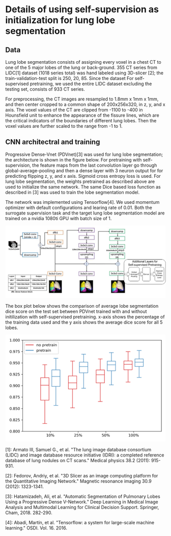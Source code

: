 # Details of using self-supervision as initialization for lung lobe segmentation


## Data

Lung lobe segmentation consists of assigning every voxel in a chest CT to one of the 5 major lobes of the lung or back-ground. 
355 CT series from LIDC[1] dataset (1018 series total) was hand labeled using 3D-slicer [2]; the train-validation-test split is 250, 20, 85. Since the dataset
For self-supervised pretraining, we used the entire LIDC dataset excluding the testing set, consists of 933 CT series.


For preprocessing, the CT images are resampled to 1.8mm x 1mm x 1mm, and then center cropped to a common shape of 200x256x320, in z, y, and x axis.
The voxel values of the CT are clipped from -1100 to -400 in Hounsfield unit to enhance the appearance of the fissure lines, which are the critical indicators of the boundaries of different lung lobes.
Then the voxel values are further scaled to the range from -1 to 1.


## CNN architectral and training

Progressive Dense-Vnet (PDVnet)[3] was used for lung lobe segmentation; the architecture is shown in the figure below. 
For pretraining with self-supervision, the feature maps from the last convolution layer go through global-average-pooling and then a dense layer with 3 neuron output for for predicting flipping z, y, and x axis. 
Sigmoid cross entropy loss is used.
For lung lobe segmentation, the weights pretrained as described above are used to initialize the same network. The same Dice based loss function as described in [3] was used to train the lobe segmentation model.

The network was implemented using Tensorflow[4].
We used momentum optimizer with default configurations and learing rate of 0.01.
Both the surrogate supervision task and the target lung lobe segmentation model are trained on a nvidia 1080ti GPU with batch size of 1.


![Progressive Dense-Vnet](pdvnet.png)

The box plot below shows the comparison of average lobe segmentation dice score on the test set between PDVnet trained with and without initilization with self-supervised pretraining. x-axis shows the percentage of the training data used and the y axis shows the average dice score for all 5 lobes.

![Lobe Dice Compare](boxcompare.png)

[1]: Armato III, Samuel G., et al. "The lung image database consortium (LIDC) and image database resource initiative (IDRI): a completed reference database of lung nodules on CT scans." Medical physics 38.2 (2011): 915-931.

[2]: Fedorov, Andriy, et al. "3D Slicer as an image computing platform for the Quantitative Imaging Network." Magnetic resonance imaging 30.9 (2012): 1323-1341.

[3]: Hatamizadeh, Ali, et al. "Automatic Segmentation of Pulmonary Lobes Using a Progressive Dense V-Network." Deep Learning in Medical Image Analysis and Multimodal Learning for Clinical Decision Support. Springer, Cham, 2018. 282-290.

[4]: Abadi, Martín, et al. "Tensorflow: a system for large-scale machine learning." OSDI. Vol. 16. 2016.
